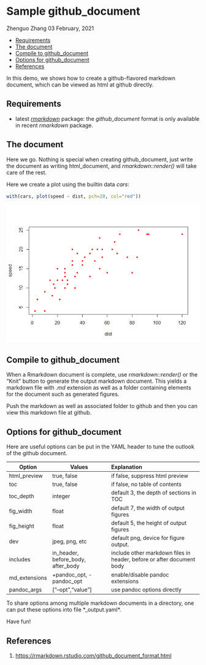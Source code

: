 Sample github\_document
================
Zhenguo Zhang
03 February, 2021

  - [Requirements](#requirements)
  - [The document](#the-document)
  - [Compile to github\_document](#compile-to-github_document)
  - [Options for github\_document](#options-for-github_document)
  - [References](#references)

In this demo, we shows how to create a github-flavored markdown
document, which can be viewed as html at github directly.

## Requirements

  - latest [*rmarkdown*](https://rmarkdown.rstudio.com/) package: the
    *github\_document* format is only available in recent *rmarkdown*
    package.

## The document

Here we go. Nothing is special when creating github\_document, just
write the document as writing html\_document, and *rmarkdown::render()*
will take care of the rest.

Here we create a plot using the builtin data *cars*:

``` r
with(cars, plot(speed ~ dist, pch=20, col="red"))
```

![Demo plot](sample_github_doc_files/figure-gfm/demo-plot-1.png)

## Compile to github\_document

When a Rmarkdown document is complete, use *rmarkdown::render()* or the
“Knit” button to generate the output markdown document. This yields a
markdown file with *.md* extension as well as a folder containing
elements for the document such as generated figures.

Push the markdown as well as associated folder to github and then you
can view this markdown file at github.

## Options for github\_document

Here are useful options can be put in the YAML header to tune the
outlook of the github document.

| Option         | Values                                | Explanation                                                           |
| -------------- | ------------------------------------- | :-------------------------------------------------------------------- |
| html\_preview  | true, false                           | if false, suppress html preview                                       |
| toc            | true, false                           | if false, no table of contents                                        |
| toc\_depth     | integer                               | default 3, the depth of sections in TOC                               |
| fig\_width     | float                                 | default 7, the width of output figures                                |
| fig\_height    | float                                 | default 5, the height of output figures                               |
| dev            | jpeg, png, etc                        | default png, device for figure output.                                |
| includes       | in\_header, before\_body, after\_body | include other markdown files in header, before or after document body |
| md\_extensions | \+pandoc\_opt, -pandoc\_opt           | enable/disable pandoc extensions                                      |
| pandoc\_args   | \[“–opt”,“value”\]                    | use pandoc options directly                                           |

To share options among multiple markdown documents in a directory, one
can put these options into file \*\_output.yaml\*.

Have fun\!

## References

1.  <https://rmarkdown.rstudio.com/github_document_format.html>
